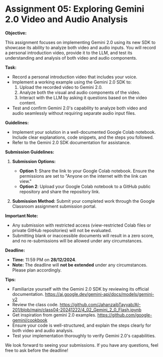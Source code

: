 # Assignment 05: Exploring Gemini 2.0 Video and Audio Analysis

**Objective:**

This assignment focuses on implementing Gemini 2.0 using its new SDK to showcase its ability to analyze both video and audio inputs. You will record a personal introduction video, provide it to the LLM, and test its understanding and analysis of both video and audio components.

**Task:**

- Record a personal introduction video that includes your voice.
- Implement a working example using the Gemini 2.0 SDK to:
  1.  Upload the recorded video to Gemini 2.0.
  2.  Analyze both the visual and audio components of the video.
  3.  Interact with the LLM by asking it questions based on the video content.
- Test and confirm Gemini 2.0's capability to analyze both video and audio seamlessly without requiring separate audio input files.

**Guidelines:**

- Implement your solution in a well-documented Google Colab notebook. Include clear explanations, code snippets, and the steps you followed.
- Refer to the Gemini 2.0 SDK documentation for assistance.

**Submission Guidelines:**

1. **Submission Options:**

   - **Option 1**: Share the link to your Google Colab notebook. Ensure the permissions are set to "Anyone on the internet with the link can view."
   - **Option 2**: Upload your Google Colab notebook to a GitHub public repository and share the repository link.

2. **Submission Method:** Submit your completed work through the Google Classroom assignment submission portal.

**Important Note:**

- Any submission with restricted access (view-restricted Colab files or private GitHub repositories) will not be evaluated.
- Submitting blank or inaccessible documents will result in a zero score, and no re-submissions will be allowed under any circumstances.

**Deadline:**

- **Time:** 11:59 PM on **28/12/2024**.
- **Note:** The deadline will **not be extended** under any circumstances. Please plan accordingly.

**Tips:**

- Familiarize yourself with the Gemini 2.0 SDK by reviewing its official documentation. https://ai.google.dev/gemini-api/docs/models/gemini-v2
- Review the class code. https://github.com/JahanzaibTayyab/AI-201/blob/main/class04-20241222/4_02_Gemini_2_0_Flash.ipynb
- Get inspiration from gemini 2.0 examples. https://github.com/google-gemini/cookbook
- Ensure your code is well-structured, and explain the steps clearly for both video and audio analysis.
- Test your implementation thoroughly to verify Gemini 2.0's capabilities.

We look forward to seeing your submissions. If you have any questions, feel free to ask before the deadline!
